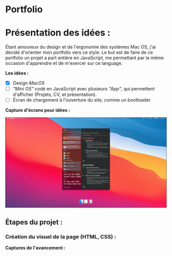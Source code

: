 # Portfolio

# Présentation des idées :

Étant amoureux du design et de l'ergonomie des systèmes Mac OS, j'ai décidé d'orienter mon portfolio vers ce style.
Le but est de faire de ce portfolio un projet a part entière en JavaScript, me permettant par la même occasion d'apprendre et de m'exercer sur ce language.

**Les idées :**
- [x] Design _MacOS_
- [ ] _"Mini OS"_ codé en JavaScript avec plusieurs _"App"_, qui permettent d'afficher (Projets, CV, et présentation).
- [ ] Écran de chargement à l'ouverture du site, comme un bootloader

**Capture d'écrans pour idées :**

![Capture d'écran de l'idée](./assets/idea-screenshot.png "Capture d'écran")

## Étapes du projet :

### Création du visuel de la page (HTML, CSS) :

**Captures de l'avancement :**
